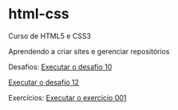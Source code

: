 # html-css
 Curso de HTML5 e CSS3

 Aprendendo a criar sites e gerenciar repositórios


Desafios: 
<a href="https://marciliorogerio.github.io/html-css/Desafios/Desafio10/desafio10.html " target="_blank">Executar o desafio 10</a>

<a href="https://marciliorogerio.github.io/html-css/Desafios/desafio10/desafio12.html " target="_blank">Executar o desafio 12</a>



Exercícios: 
<a href="https://marciliorogerio.github.io/html-css/Exercicios/Ex001/index.html" target="_blank">Executar o exercício 001</a>
